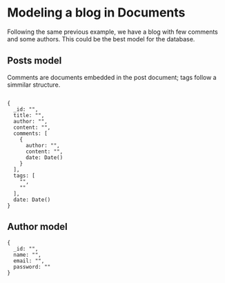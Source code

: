 # Modeling a blog in Documents

Following the same previous example, we have a blog with few comments and some authors. This could be the best model for the database.

## Posts model
Comments are documents embedded in the post document; tags follow a simmilar structure.

```

{
  _id: "",
  title: "",
  author: "",
  content: "",
  comments: [
    {
      author: "",
      content: "",
      date: Date()
    }
  ],
  tags: [
    "",
    ""
  ],
  date: Date()
}
```

##  Author model

```
{
  _id: "",
  name: "",
  email: "",
  password: ""
}
```